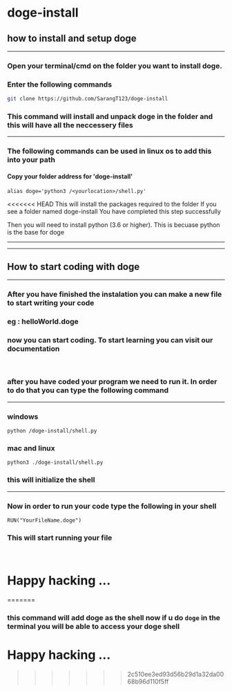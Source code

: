# doge-install

## how to install and setup doge

-----

### Open your terminal/cmd on the folder you want to install doge.
### Enter the following commands
```bash
git clone https://github.com/SarangT123/doge-install
```
### This command will install and unpack doge in the folder and this will have all the neccessery files 

----

### The following commands can be used in linux os to add this into your path 

#### Copy your folder address for 'doge-install'

```
alias doge='python3 /<yourlocation>/shell.py'
```
<<<<<<< HEAD
This will install the packages required to the folder 
If you see a folder named doge-install You have completed this step successfully

Then you will need to install python (3.6 or higher). This is becuase python is the base for doge

---
---

## How to start coding with doge
---
### After you have finished the instalation you can make a new file to start writing your code 
### eg : helloWorld.doge

### now you can start coding. To start learning you can visit our documentation

<br>

### after you have coded your program we need to run it. In order to do that you can type the following command 
---
### windows 
```
python /doge-install/shell.py
```

### mac and linux
```
python3 ./doge-install/shell.py
```

### this will initialize the shell 

---
### Now in order to run your code type the following in your shell 

```
RUN("YourFileName.doge")
```

### This will start running your file

<br>

# Happy hacking ...
=======

### this command will add doge as the shell now if u do `doge` in the terminal you will be able to access your doge shell 


# Happy hacking ...



>>>>>>> 2c510ee3ed93d56b29d1a32da0068b96d110f5ff
